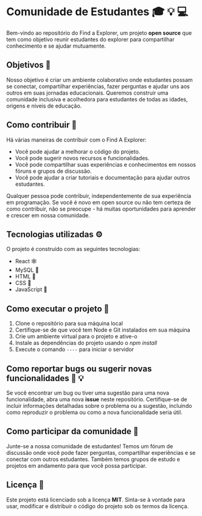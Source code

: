 # Comunidade de Estudantes :mortar_board: :bulb: :computer:

Bem-vindo ao repositório do Find a Explorer, um projeto **open source** que tem como objetivo reunir estudantes do explorer para compartilhar conhecimento e se ajudar mutuamente.

## Objetivos :dart:

Nosso objetivo é criar um ambiente colaborativo onde estudantes possam se conectar, compartilhar experiências, fazer perguntas e ajudar uns aos outros em suas jornadas educacionais. Queremos construir uma comunidade inclusiva e acolhedora para estudantes de todas as idades, origens e níveis de educação.

## Como contribuir :muscle:

Há várias maneiras de contribuir com o Find A Explorer:

- Você pode ajudar a melhorar o código do projeto.
- Você pode sugerir novos recursos e funcionalidades.
- Você pode compartilhar suas experiências e conhecimentos em nossos fóruns e grupos de discussão.
- Você pode ajudar a criar tutoriais e documentação para ajudar outros estudantes.

Qualquer pessoa pode contribuir, independentemente de sua experiência em programação. Se você é novo em open source ou não tem certeza de como contribuir, não se preocupe - há muitas oportunidades para aprender e crescer em nossa comunidade.

## Tecnologias utilizadas :gear:

O projeto é construído com as seguintes tecnologias:

- React :spider_web:
- MySQL :elephant:
- HTML :page_with_curl:
- CSS :art:
- JavaScript :hammer:

## Como executar o projeto :running:

1. Clone o repositório para sua máquina local
2. Certifique-se de que você tem Node e Git instalados em sua máquina
3. Crie um ambiente virtual para o projeto e ative-o
4. Instale as dependências do projeto usando o *npm install*
5. Execute o comando `----` para iniciar o servidor

## Como reportar bugs ou sugerir novas funcionalidades :bug: :bulb:

Se você encontrar um bug ou tiver uma sugestão para uma nova funcionalidade, abra uma nova **issue** neste repositório. Certifique-se de incluir informações detalhadas sobre o problema ou a sugestão, incluindo como reproduzir o problema ou como a nova funcionalidade seria útil.

## Como participar da comunidade :handshake:

Junte-se a nossa comunidade de estudantes! Temos um fórum de discussão onde você pode fazer perguntas, compartilhar experiências e se conectar com outros estudantes. Também temos grupos de estudo e projetos em andamento para que você possa participar.

## Licença :scroll:

Este projeto está licenciado sob a licença **MIT**. Sinta-se à vontade para usar, modificar e distribuir o código do projeto sob os termos da licença.
